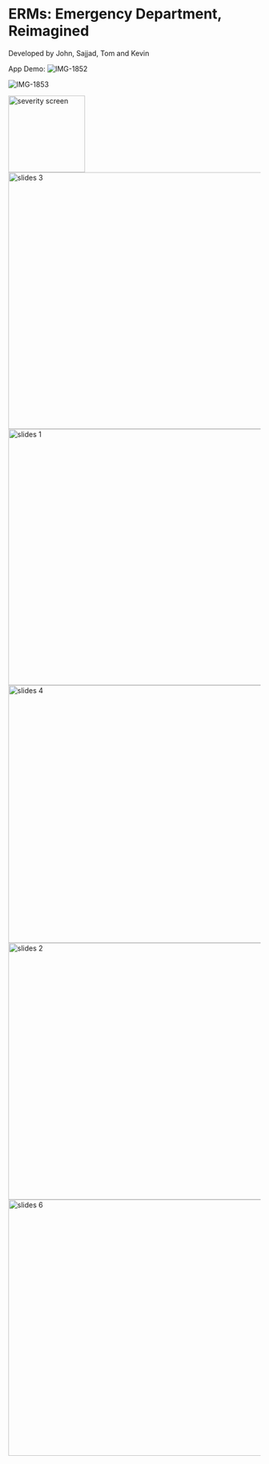 # ERMs: Emergency Department, Reimagined

Developed by John, Sajjad, Tom and Kevin

App Demo:
![IMG-1852](https://user-images.githubusercontent.com/93741234/212555572-82ca2484-8d32-4fe0-b082-91a6f69cb451.PNG)

![IMG-1853](https://user-images.githubusercontent.com/93741234/212555581-3c4621e2-2b76-4fa0-bab6-432cddecbc75.PNG)

<img width="153" alt="severity screen" src="https://user-images.githubusercontent.com/93741234/212555587-39445235-0585-44a8-af8f-2a9973193f29.PNG">


<img width="512" alt="slides 3" src="https://user-images.githubusercontent.com/93741234/212554740-55b9ed34-93ee-4a34-a128-bd7d4bba9b55.PNG">




<img width="511" alt="slides 1" src="https://user-images.githubusercontent.com/93741234/212554617-e5857a70-1fb8-46b5-84a7-6ec7e091c52a.PNG">

<img width="514" alt="slides 4" src="https://user-images.githubusercontent.com/93741234/212554764-1d3c29ba-c03f-4722-8519-30ca8132e1ae.PNG">


<img width="512" alt="slides 2" src="https://user-images.githubusercontent.com/93741234/212554655-a3fd53fc-9749-4814-a028-6177efd650ea.PNG">

<img width="511" alt="slides 6" src="https://user-images.githubusercontent.com/93741234/212554790-66651469-a4f2-4a4e-922d-90c9ec6b7f25.PNG">
